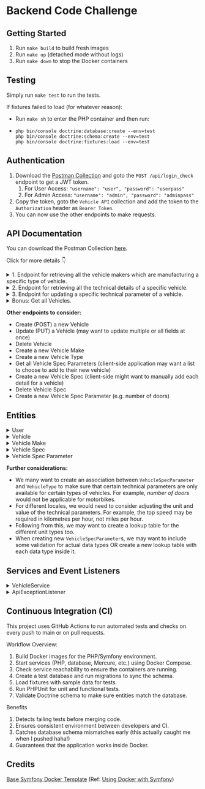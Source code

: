 # Backend Code Challenge

## Getting Started

1. Run `make build` to build fresh images
2. Run `make up` (detached mode without logs)
3. Run `make down` to stop the Docker containers

## Testing

Simply run `make test` to run the tests.

If fixtures failed to load (for whatever reason):
- Run `make sh` to enter the PHP container and then run:
- ```
  php bin/console doctrine:database:create --env=test
  php bin/console doctrine:schema:create --env=test
  php bin/console doctrine:fixtures:load --env=test
  ```

## Authentication

1. Download the [Postman Collection](https://github.com/jack-the-creator/vehicle-api-docker/blob/main/vehicle-api.postman_collection.json) and goto the `POST /api/login_check` endpoint to get a JWT token. 
   1. For User Access: `"username": "user", "password": "userpass"`
   2. For Admin Access: `"username": "admin", "password": "adminpass"` 
2. Copy the token, goto the `Vehicle API` collection and add the token to the `Authorization` header as `Bearer Token`.
3. You can now use the other endpoints to make requests.


## API Documentation
You can download the Postman Collection [here](https://github.com/jack-the-creator/vehicle-api-docker/blob/main/vehicle-api.postman_collection.json).

Click for more details 👇

<details>
<summary>1. Endpoint for retrieving all the vehicle makers which are manufacturing a specific type of vehicle.  </summary>

**GET** `/api/make`

**SECURITY**: `ROLE_USER`

Query parameter:
- type

Accepted vehicle types: `[ "car", "motorbike", "truck" ]`

Example:
```
/api/make?type=car
```
Expected response:
```
[
    {
        "id": 1,
        "name": "ford"
    },
    {
        "id": 2,
        "name": "honda"
    },
    {
        "id": 3,
        "name": "toyota"
    }
]
```
</details>

<details>
<summary>2. Endpoint for retrieving all the technical details of a specific vehicle. </summary>

**GET** `/api/vehicle/{id}`

**SECURITY**: `ROLE_USER`

Route parameter:
- `id` where this is the Id of the Vehicle whose details you want to see

Example:
```
/api/vehicle/1
```
Expected response:
```
{
    "id": 1,
    "name": "Mustang GT",
    "year": 2020,
    "make": {
        "id": 1,
        "name": "ford"
    },
    "type": {
        "id": 1,
        "name": "car"
    },
    "vehicleSpecs": [
        {
            "id": 31,
            "value": "155",
            "specParameter": {
                "id": 31,
                "name": "top_speed",
                "unit": "mph"
            }
        },
        // etc
    ]
}
```
</details>

<details>
<summary>3. Endpoint for updating a specific technical parameter of a vehicle. </summary>

**PATCH** `/api/vehicle/{id}/specs/{parameterName}`

**SECURITY**: `ROLE_ADMIN`

Route parameter:
- `id` Id of the Vehicle
- `parameterName` Name of the technical parameter to be updated

Accepted parameter names: `[ 
'top_speed',
'horsepower',
'torque',
'engine_capacity',
'fuel_type',
'transmission',
'weight',
'length',
'width',
'height' ]`



Request body:
- `value` New value of the technical parameter

Example:
```
/api/vehicle/1/specs/top_speed

{
    "value": "150"
}
```
Expected response:
```
{
    "id": 1,
    "value": "150",
    "vehicle": {
        "id": 1
    },
    "specParameter": {
        "id": 1,
        "name": "top_speed",
        "unit": "mph",
        "datatype": "int"
    }
}
```
</details>

<details>
<summary>Bonus: Get all Vehicles.  </summary>

**GET** `/api/vehicles`

**SECURITY**: `ROLE_USER`

Created this endpoint super quickly to get all vehicles for testing purposes.

Example:
```
/api/vehicles
```
Expected response:
```
[
    {
        "id": 1,
        "name": "Mustang GT",
        "year": 2020,
        "make": {
            "id": 1,
            "name": "ford"
        },
        "type": {
            "id": 1,
            "name": "car"
        }
    },
    // etc
]
```
</details>

**Other endpoints to consider:**
- Create (POST) a new Vehicle
- Update (PUT) a Vehicle (may want to update multiple or all fields at once)
- Delete Vehicle
- Create a new Vehicle Make
- Create a new Vehicle Type
- Get all Vehicle Spec Parameters (client-side application may want a list to choose to add to their new vehicle)
- Create a new Vehicle Spec (client-side might want to manually add each detail for a vehicle)
- Delete Vehicle Spec
- Create a new Vehicle Spec Parameter (e.g. number of doors)

## Entities
<details>
<summary>User</summary>

The `Vehicle` class is a simple class used for authentication.

- id (int)
- username (string)
- password (string)
- roles (`ROLE_USER` and `ROLE_ADMIN`)
</details>

<details>
<summary>Vehicle</summary>

The `Vehicle` class holds some basic details of a vehicle; linking to the `VehicleMake` and `VehicleType` classes.

- id (int)
- name (string)
- year (int)
- make (ManyToOne with VehicleMake)
- type (ManyToOne with VehicleType)
- vehicleSpecs (OneToMany with VehicleSpec)
</details>

<details>
<summary>Vehicle Make</summary>

The `VehicleMake` class simply contains the name of the vehicle manufacturer.

- id (int)
- name (string)
- vehicles (OneToMany with Vehicle)
</details>

<details>
<summary>Vehicle Spec</summary>

The `VehicleSpec` class holds the value of a technical parameter for a vehicle, 
linked to one specific parameter (unit of measure) from the `VehicleSpecParameter` class.

- id (int)
- value (string)
- vehicle (ManyToOne with Vehicle)
- specParameter (ManyToOne with VehicleSpecParameter)
</details>

<details>
<summary>Vehicle Spec Parameter</summary>

The `VehicleSpecParameter` class is to be treated as a lookup table for technical parameters and their corresponding units and data types. 

All types of technical parameters that a vehicle can have are stored in this table. For example, top speed, horsepower, torque etc. When a new technical parameter is needed, it should be added to this table.

The data type is used to validate the value of the technical parameter (stored in the `VehicleSpec` class) to ensure the data is of the correct type. With top speed for example, we want `100` not `one hundred`!

You can see this custom validation in action in the `ValidVehicleSpecValue` constraint and `VehicleSpecValueValidator` validator.

- id (int)
- name (string)
- unit (string)
- datatype (string)
- vehicleSpecs (OneToMany with VehicleSpec)
</details>

**Further considerations:**
- We many want to create an association between `VehicleSpecParameter` and `VehicleType` to make sure that certain technical parameters are only available for certain types of vehicles. For example, *number of doors* would not be applicable for motorbikes.
- For different locales, we would need to consider adjusting the unit and value of the technical parameters. For example, the top speed may be required in kilometres per hour, not miles per hour.
- Following from this, we may want to create a lookup table for the different unit types too.
- When creating new `VehicleSpecParameter`s, we may want to include some validation for actual data types OR create a new lookup table with each data type inside it.

## Services and Event Listeners
<details>
<summary>VehicleService</summary>

The VehicleService class is responsible for handling and updating Vehicle data. 
It does not handle responses but throws exceptions when necessary (and these are caught by the ApiExceptionListener to
return the relevant status code and message).

This class only depends on what is needed (EntityManagerInterface and ValidatorInterface) and makes it very easy to test.
See VehicleServiceTest for examples.
</details>

<details>
<summary>ApiExceptionListener</summary>

This is something new I tried during this challenge. 
Typically, when validating route/query parameters and the request body, I would do `instanceof` checks throughout the 
endpoint method itself or validate and throw exceptions in the service classes; further handling them with a try/catch 
in the endpoint method and returning the relevant status code and message.

Due to there being lots of similar checks for valid and existing entities, I decided to create a custom event listener 
that would handle all thrown exceptions and would return the relevant status code and message.

This follows SOLID principles, making it easy to expand upon and maintain when throwing new exceptions.
It also helped with reducing the complexity and amount of code in the endpoint methods and removing the need for 
try/catch blocks altogether!

</details>

## Continuous Integration (CI)

This project uses GitHub Actions to run automated tests and checks on every push to main or on pull requests.

Workflow Overview:

1. Build Docker images for the PHP/Symfony environment.
2. Start services (PHP, database, Mercure, etc.) using Docker Compose.
3. Check service reachability to ensure the containers are running.
4. Create a test database and run migrations to sync the schema.
5. Load fixtures with sample data for tests.
6. Run PHPUnit for unit and functional tests.
7. Validate Doctrine schema to make sure entities match the database.

Benefits

1. Detects failing tests before merging code.
2. Ensures consistent environment between developers and CI.
3. Catches database schema mismatches early (this actually caught me when I pushed haha!)
4. Guarantees that the application works inside Docker.

## Credits

[Base Symfony Docker Template](https://github.com/dunglas/symfony-docker) (Ref: [Using Docker with Symfony](https://symfony.com/doc/current/setup/docker.html))
